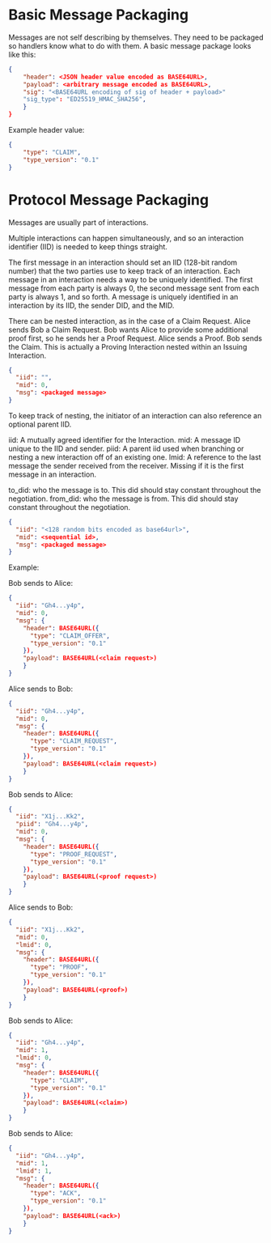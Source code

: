 # Basic Message Packaging
Messages are not self describing by themselves. They need to be packaged so handlers know what to do with them. A basic message package looks like this:

```json
{
    "header": <JSON header value encoded as BASE64URL>,
    "payload": <arbitrary message encoded as BASE64URL>,
    "sig": "<BASE64URL encoding of sig of header + payload>"
    "sig_type": "ED25519_HMAC_SHA256",
    }
}
```

Example header value:
```json
{
    "type": "CLAIM",
    "type_version": "0.1"
}
```

# Protocol Message Packaging
Messages are usually part of interactions.

Multiple interactions can happen simultaneously, and so an interaction identifier (IID) is needed to keep things straight.

The first message in an interaction should set an IID (128-bit random number) that the two parties use to keep track of an interaction.
Each message in an interaction needs a way to be uniquely identified. The first message from each party is always 0, the second message sent from each party is always 1, and so forth. A message is uniquely identified in an interaction by its IID, the sender DID, and the MID.

There can be nested interaction, as in the case of a Claim Request. 
Alice sends Bob a Claim Request. 
Bob wants Alice to provide some additional proof first, so he sends her a Proof Request.
Alice sends a Proof.
Bob sends the Claim.
This is actually a Proving Interaction nested within an Issuing Interaction.

```json
{
  "iid": "",
  "mid": 0,
  "msg": <packaged message>
}
```

To keep track of nesting, the initiator of an interaction can also reference an optional parent IID.

iid: A mutually agreed identifier for the Interaction.
mid: A message ID unique to the IID and sender.
piid: A parent iid used when branching or nesting a new interaction off of an existing one.
lmid: A reference to the last message the sender received from the receiver. Missing if it is the first message in an interaction.


to_did: who the message is to. This did should stay constant throughout the negotiation.
from_did: who the message is from. This did should stay constant throughout the negotiation.

```json
{
  "iid": "<128 random bits encoded as base64url>",
  "mid": <sequential id>,
  "msg": <packaged message>
}
```

Example:

Bob sends to Alice:
```json
{
  "iid": "Gh4...y4p",
  "mid": 0,
  "msg": {
    "header": BASE64URL({
      "type": "CLAIM_OFFER",
      "type_version": "0.1"
    }),
    "payload": BASE64URL(<claim request>)
    }
}
```


Alice sends to Bob:
```json
{
  "iid": "Gh4...y4p",
  "mid": 0,
  "msg": {
    "header": BASE64URL({
      "type": "CLAIM_REQUEST",
      "type_version": "0.1"
    }),
    "payload": BASE64URL(<claim request>)
    }
}
```


Bob sends to Alice:
```json
{
  "iid": "X1j...Kk2",
  "piid": "Gh4...y4p",
  "mid": 0,
  "msg": {
    "header": BASE64URL({
      "type": "PROOF_REQUEST",
      "type_version": "0.1"
    }),
    "payload": BASE64URL(<proof request>)
    }
}
```


Alice sends to Bob:
```json
{
  "iid": "X1j...Kk2",
  "mid": 0,
  "lmid": 0,
  "msg": {
    "header": BASE64URL({
      "type": "PROOF",
      "type_version": "0.1"
    }),
    "payload": BASE64URL(<proof>)
    }
}
```


Bob sends to Alice:
```json
{
  "iid": "Gh4...y4p",
  "mid": 1,
  "lmid": 0,
  "msg": {
    "header": BASE64URL({
      "type": "CLAIM",
      "type_version": "0.1"
    }),
    "payload": BASE64URL(<claim>)
    }
}
```


Bob sends to Alice:
```json
{
  "iid": "Gh4...y4p",
  "mid": 1,
  "lmid": 1,
  "msg": {
    "header": BASE64URL({
      "type": "ACK",
      "type_version": "0.1"
    }),
    "payload": BASE64URL(<ack>)
    }
}
```
